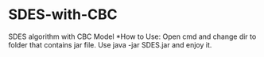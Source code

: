 # SDES-with-CBC
SDES algorithm with CBC Model
*How to Use: 
Open cmd and change dir to folder that contains jar file. Use java -jar SDES.jar and enjoy it.

